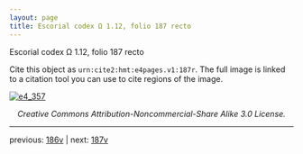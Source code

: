 ```yaml
---
layout: page
title: Escorial codex Ω 1.12, folio 187 recto
---
```


Escorial codex Ω 1.12, folio 187 recto

Cite this object as `urn:cite2:hmt:e4pages.v1:187r`.  The full image is linked to a citation tool you can use to cite regions of the image.

[![e4_357](http://www.homermultitext.org/iipsrv?IIIF=/project/homer/pyramidal/deepzoom/hmt/e4img/2017a/e4_357.tif/full/800,/0/default.jpg)](http://www.homermultitext.org/ict2/?urn=urn:cite2:hmt:e4img.2017a:e4_357) 

<p style="text-align: center; font-style: italic;">Creative Commons Attribution-Noncommercial-Share Alike 3.0 License.</p>

---

previous: [186v](../186v/) | next: [187v](../187v/)